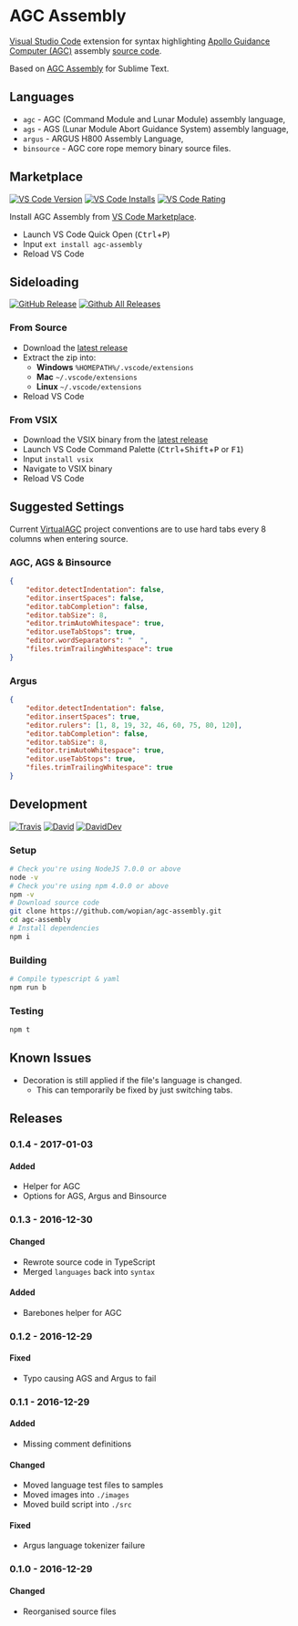 # AGC Assembly
[Visual Studio Code][0] extension for syntax highlighting [Apollo Guidance Computer (AGC)][1] assembly [source code][2].

Based on [AGC Assembly][3] for Sublime Text.

## Languages
- `agc` - AGC (Command Module and Lunar Module) assembly language,
- `ags` - AGS (Lunar Module Abort Guidance System) assembly language,
- `argus` - ARGUS H800 Assembly Language,
- `binsource` - AGC core rope memory binary source files.

## Marketplace
[![VS Code Version]][6]
[![VS Code Installs]][6]
[![VS Code Rating]][6]

Install AGC Assembly from [VS Code Marketplace][6].
- Launch VS Code Quick Open (<kbd>Ctrl</kbd>+<kbd>P</kbd>)
- Input `ext install agc-assembly`
- Reload VS Code

## Sideloading
[![GitHub Release]][7]
[![Github All Releases]][7]

### From Source
- Download the [latest release][7]
- Extract the zip into:
    - **Windows** `%HOMEPATH%/.vscode/extensions`
    - **Mac** `~/.vscode/extensions`
    - **Linux** `~/.vscode/extensions`
- Reload VS Code

### From VSIX
- Download the VSIX binary from the [latest release][7]
- Launch VS Code Command Palette (<kbd>Ctrl</kbd>+<kbd>Shift</kbd>+<kbd>P</kbd> or <kbd>F1</kbd>)
- Input `install vsix`
- Navigate to VSIX binary
- Reload VS Code

## Suggested Settings
Current [VirtualAGC][1] project conventions are to use hard tabs every 8 columns when entering source.

### AGC, AGS & Binsource
```json
{
    "editor.detectIndentation": false,
    "editor.insertSpaces": false,
    "editor.tabCompletion": false,
    "editor.tabSize": 8,
    "editor.trimAutoWhitespace": true,
    "editor.useTabStops": true,
    "editor.wordSeparators": " 	",
    "files.trimTrailingWhitespace": true
}
```
### Argus
```json
{
    "editor.detectIndentation": false,
    "editor.insertSpaces": true,
    "editor.rulers": [1, 8, 19, 32, 46, 60, 75, 80, 120],
    "editor.tabCompletion": false,
    "editor.tabSize": 8,
    "editor.trimAutoWhitespace": true,
    "editor.useTabStops": true,
    "files.trimTrailingWhitespace": true
}
```

## Development

[![Travis]][8]
[![David]][9]
[![DavidDev]][10]

### Setup
```bash
# Check you're using NodeJS 7.0.0 or above
node -v
# Check you're using npm 4.0.0 or above
npm -v
# Download source code
git clone https://github.com/wopian/agc-assembly.git
cd agc-assembly
# Install dependencies
npm i
```

### Building
```bash
# Compile typescript & yaml
npm run b
```

### Testing
```bash
npm t
```

## Known Issues
- Decoration is still applied if the file's language is changed.
  - This can temporarily be fixed by just switching tabs.

## Releases
### 0.1.4 - 2017-01-03
#### Added
- Helper for AGC
- Options for AGS, Argus and Binsource

### 0.1.3 - 2016-12-30
#### Changed
- Rewrote source code in TypeScript
- Merged `languages` back into `syntax`

#### Added
- Barebones helper for AGC

### 0.1.2 - 2016-12-29
#### Fixed
- Typo causing AGS and Argus to fail

### 0.1.1 - 2016-12-29
#### Added
- Missing comment definitions

#### Changed
- Moved language test files to samples
- Moved images into `./images`
- Moved build script into `./src`

#### Fixed
- Argus language tokenizer failure

### 0.1.0 - 2016-12-29
#### Changed
- Reorganised source files

[Travis]:https://img.shields.io/travis/wopian/agc-assembly.svg?style=flat-square
[GitHub Release]:https://img.shields.io/github/release/wopian/agc-assembly.svg?style=flat-square
[GitHub All Releases]:https://img.shields.io/github/downloads/wopian/agc-assembly/total.svg?style=flat-square
[VS Code Version]:http://vsmarketplacebadge.apphb.com/version-short/wopian.agc-assembly.svg?style=flat-square
[VS Code Installs]:http://vsmarketplacebadge.apphb.com/installs/wopian.agc-assembly.svg?style=flat-square
[VS Code Rating]:http://vsmarketplacebadge.apphb.com/rating-short/wopian.agc-assembly.svg?style=flat-square
[David]:https://img.shields.io/david/wopian/agc-assembly.svg?style=flat-square
[DavidDev]:https://img.shields.io/david/dev/wopian/agc-assembly.svg?style=flat-square

[0]:https://code.visualstudio.com/
[1]:http://www.ibiblio.org/apollo/
[2]:https://github.com/rburkey2005/virtualagc
[3]:https://github.com/jimlawton/AGC-Assembly
[4]:https://nodejs.org/en/
[5]:https://www.npmjs.com/
[6]:https://marketplace.visualstudio.com/items?itemName=wopian.agc-assembly
[7]:https://github.com/wopian/agc-assembly/releases
[8]:https://travis-ci.org/wopian/agc-assembly
[9]:https://david-dm.org/wopian/agc-assembly
[10]:https://david-dm.org/wopian/agc-assembly?type=dev
